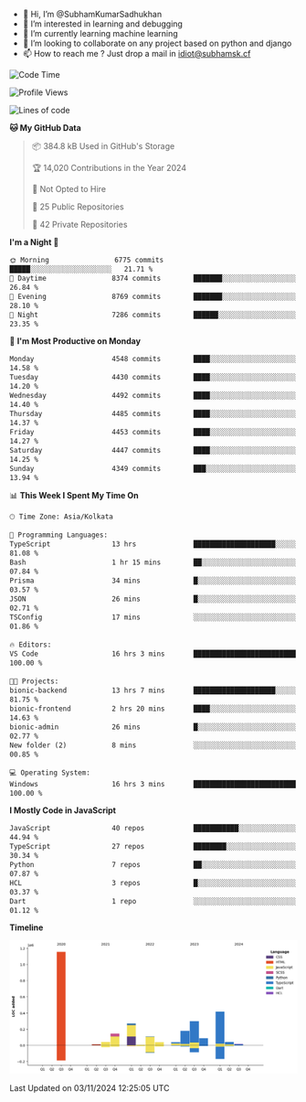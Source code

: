 - 👋 Hi, I’m @SubhamKumarSadhukhan
- 👀 I’m interested in learning and debugging
- 🌱 I’m currently learning machine learning
- 💞️ I’m looking to collaborate on any project based on python and django
- 📫 How to reach me ?
      Just drop a mail in idiot@subhamsk.cf

<!---
SubhamKumarSadhukhan/SubhamKumarSadhukhan is a ✨ special ✨ repository because its `README.md` (this file) appears on your GitHub profile.
You can click the Preview link to take a look at your changes.
--->


<!--START_SECTION:waka-->
![Code Time](http://img.shields.io/badge/Code%20Time-2%2C586%20hrs-blue)

![Profile Views](http://img.shields.io/badge/Profile%20Views-4-blue)

![Lines of code](https://img.shields.io/badge/From%20Hello%20World%20I%27ve%20Written-2.8%20million%20lines%20of%20code-blue)

**🐱 My GitHub Data** 

> 📦 384.8 kB Used in GitHub's Storage 
 > 
> 🏆 14,020 Contributions in the Year 2024
 > 
> 🚫 Not Opted to Hire
 > 
> 📜 25 Public Repositories 
 > 
> 🔑 42 Private Repositories 
 > 
**I'm a Night 🦉** 

```text
🌞 Morning                6775 commits        █████░░░░░░░░░░░░░░░░░░░░   21.71 % 
🌆 Daytime                8374 commits        ███████░░░░░░░░░░░░░░░░░░   26.84 % 
🌃 Evening                8769 commits        ███████░░░░░░░░░░░░░░░░░░   28.10 % 
🌙 Night                  7286 commits        ██████░░░░░░░░░░░░░░░░░░░   23.35 % 
```
📅 **I'm Most Productive on Monday** 

```text
Monday                   4548 commits        ████░░░░░░░░░░░░░░░░░░░░░   14.58 % 
Tuesday                  4430 commits        ████░░░░░░░░░░░░░░░░░░░░░   14.20 % 
Wednesday                4492 commits        ████░░░░░░░░░░░░░░░░░░░░░   14.40 % 
Thursday                 4485 commits        ████░░░░░░░░░░░░░░░░░░░░░   14.37 % 
Friday                   4453 commits        ████░░░░░░░░░░░░░░░░░░░░░   14.27 % 
Saturday                 4447 commits        ████░░░░░░░░░░░░░░░░░░░░░   14.25 % 
Sunday                   4349 commits        ███░░░░░░░░░░░░░░░░░░░░░░   13.94 % 
```


📊 **This Week I Spent My Time On** 

```text
🕑︎ Time Zone: Asia/Kolkata

💬 Programming Languages: 
TypeScript               13 hrs              ████████████████████░░░░░   81.08 % 
Bash                     1 hr 15 mins        ██░░░░░░░░░░░░░░░░░░░░░░░   07.84 % 
Prisma                   34 mins             █░░░░░░░░░░░░░░░░░░░░░░░░   03.57 % 
JSON                     26 mins             █░░░░░░░░░░░░░░░░░░░░░░░░   02.71 % 
TSConfig                 17 mins             ░░░░░░░░░░░░░░░░░░░░░░░░░   01.86 % 

🔥 Editors: 
VS Code                  16 hrs 3 mins       █████████████████████████   100.00 % 

🐱‍💻 Projects: 
bionic-backend           13 hrs 7 mins       ████████████████████░░░░░   81.75 % 
bionic-frontend          2 hrs 20 mins       ████░░░░░░░░░░░░░░░░░░░░░   14.63 % 
bionic-admin             26 mins             █░░░░░░░░░░░░░░░░░░░░░░░░   02.77 % 
New folder (2)           8 mins              ░░░░░░░░░░░░░░░░░░░░░░░░░   00.85 % 

💻 Operating System: 
Windows                  16 hrs 3 mins       █████████████████████████   100.00 % 
```

**I Mostly Code in JavaScript** 

```text
JavaScript               40 repos            ███████████░░░░░░░░░░░░░░   44.94 % 
TypeScript               27 repos            ████████░░░░░░░░░░░░░░░░░   30.34 % 
Python                   7 repos             ██░░░░░░░░░░░░░░░░░░░░░░░   07.87 % 
HCL                      3 repos             █░░░░░░░░░░░░░░░░░░░░░░░░   03.37 % 
Dart                     1 repo              ░░░░░░░░░░░░░░░░░░░░░░░░░   01.12 % 
```



**Timeline**

![Lines of Code chart](https://raw.githubusercontent.com/SubhamKumarSadhukhan/SubhamKumarSadhukhan/main/assets/bar_graph.png)


 Last Updated on 03/11/2024 12:25:05 UTC
<!--END_SECTION:waka-->
